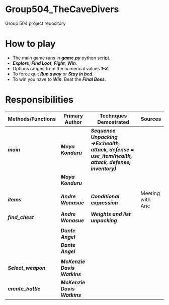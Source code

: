 # Group504_TheCaveDivers
Group 504 project repository 

# How to play
- The main game runs in ***game.py*** python script.
- ***Explore***, ***Find Loot***, ***Fight***, ***Win***.
- Options ranges from the numerical values ***1-3***.
- To force quit ***Run away*** or ***Stay in bed***.
- To win you have to ***Win***. Beat the ***Final Boss***.




# Responsibilities

| **Methods/Functions** | **Primary Author** | **Technques Demostrated** | Sources |
|------------------|---------------|----------------------|-----------|
| ***main*** | ***Maya Konduru*** | ***Sequence Unpacking →Ex:health, attack, defense = use_item(health, attack, defense, inventory)*** |  |
|  | ***Maya Konduru***|  |  |
|||||
| ***items*** | ***Andre Wonasue***  | ***Conditional expression***  | Meeting with Aric |
| ***find_chest*** | ***Andre Wonasue*** | ***Weights and list unpacking*** |  |
|||||
|  | ***Dante Angel***|  |  |
|  | ***Dante Angel***|  |  |
|||||
| ***Select_weapon*** | ***McKenzie Davis Watkins***|  |  |
| ***create_battle*** | ***McKenzie Davis Watkins***|  |  |



